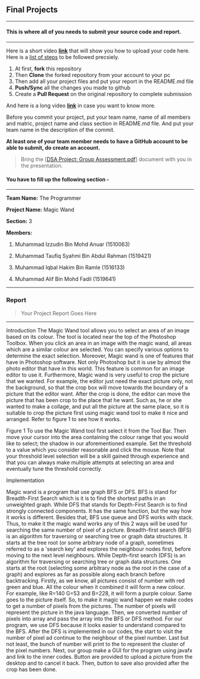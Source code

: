 ## Final Projects
----
#### This is where all of you needs to submit your source code and report.
----

Here is a short video **[link](https://www.youtube.com/watch?v=XdhuWDdu-rk)** that will show you how to upload your code here. Here is a [list of steps](https://education.github.com/guide/forks#3-completing-assignments) to be followed precsiely.

>
  1. At first, **fork** this repository
  2. Then **Clone** the forked repository from your account to your pc
  3. Then add all your project files and put your report in the README.md file
  4. **Push/Sync** all the changes you made to github
  5. Create a **Pull Request** on the original repository to complete submission

And here is a long video **[link](https://www.youtube.com/watch?v=73I5dRucCds)** in case you want to know more.

Before you commit your project, put your team name, name of all members and matric, project name and class section in README.md file. And put your team name in the description of the commit.

**At least one of your team member needs to have a GitHub account to be able to submit, do create an account.**

> Bring the [[DSA Project: Group Assessment.pdf](https://github.com/iium-dsa-tutorial/final-projects/blob/master/DSA%20Project-Group%20Assessment.pdf )] document with you in the presentation.

#### You have to fill up the following section - 
----

**Team Name:** The Programmer 

**Project Name:** Magic Wand

**Section:** 3

**Members:**

  1. Muhammad Izzudin Bin Mohd Anuar (1510063)
  
  2. Muhammad Taufiq Syahmi Bin Abdul Rahman (1519421)
  
  3. Muhammad Iqbal Hakim Bin Ramle (1516133)
  
  4. Muhammad Alif Bin Mohd Fadil (1519641)
  
----

### Report

> Your Project Report Goes Here

----

Introduction 
	The Magic Wand tool allows you to select an area of an image based on its colour. The tool is located near the top of the Photoshop Toolbox. When you click an area in an image with the magic wand, all areas which are a similar colour are selected. You can specify various options to determine the exact selection. Moreover, Magic wand is one of features that have in Photoshop software. Not only Photoshop but it is use by almost the photo editor that have in this world. This feature is common for an image editor to use it. 
Furthermore, Magic wand is very useful to crop the picture that we wanted. For example, the editor just need the exact picture only, not the background, so that the crop box will move towards the boundary of a picture that the editor want. After the crop is done, the editor can move the picture that has been crop to the place that he want. Such as, he or she wanted to make a collage, and put all the picture at the same place, so it is suitable to crop the picture first using magic wand tool to make it nice and arranged. Refer to figure 1 to see how it works.
 
Figure 1
	To use the Magic Wand tool first select it from the Tool Bar. Then move your cursor into the area containing the colour range that you would like to select; the shadow in our aforementioned example. Set the threshold to a value which you consider reasonable and click the mouse. Note that your threshold level selection will be a skill gained through experience and that you can always make multiple attempts at selecting an area and eventually tune the threshold correctly.

Implementation
	
Magic wand is a program that use graph BFS or DFS. BFS is stand for Breadth-First Search which is it is to find the shortest paths in an unweighted graph. While DFS that stands for Depth-First Search is to find strongly connected components. It has the same function, but the way how it works is different. Besides that, BFS use queue and DFS works with stack. Thus, to make it the magic wand works any of this 2 ways will be used for searching the same number of pixel of a picture. 
	Breadth-first search (BFS) is an algorithm for traversing or searching tree or graph data structures. It starts at the tree root (or some arbitrary node of a graph, sometimes referred to as a 'search key' and explores the neighbour nodes first, before moving to the next level neighbours. While Depth-first search (DFS) is an algorithm for traversing or searching tree or graph data structures. One starts at the root (selecting some arbitrary node as the root in the case of a graph) and explores as far as possible along each branch before backtracking.
Firstly, as we know, all pictures consist of number with red green and blue. All the colour when it combined it will form a new colour. For example, like R=140 G=53 and B=228, it will form a purple colour. Same goes to the picture itself. So, to make it magic wand happen we make codes to get a number of pixels from the pictures. The number of pixels will represent the picture in the java language. Then, we converted number of pixels into array and pass the array into the BFS or DFS method. For our program, we use DFS because it looks easier to understand compared to the BFS. After the DFS is implemented in our codes, the start to visit the number of pixel ad continue to the neighbour of the pixel number. Last but not least, the bunch of number will print to the to represent the cluster of the pixel numbers. 
Next, our group make a GUI for the program using javafx and link to the inner codes. Button are provided to upload a picture from the desktop and to cancel it back. Then, button to save also provided after the crop has been done.



